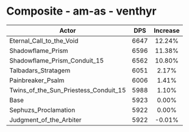 # Composite - am-as - venthyr
| Actor | DPS | Increase |
|---|:---:|:---:|
|Eternal_Call_to_the_Void|6647|12.24%|
|Shadowflame_Prism|6596|11.38%|
|Shadowflame_Prism_Conduit_15|6562|10.80%|
|Talbadars_Stratagem|6051|2.17%|
|Painbreaker_Psalm|6006|1.41%|
|Twins_of_the_Sun_Priestess_Conduit_15|5988|1.10%|
|Base|5923|0.00%|
|Sephuzs_Proclamation|5922|0.00%|
|Judgment_of_the_Arbiter|5922|-0.01%|
